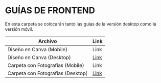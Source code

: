 # GUÍAS DE FRONTEND

En esta carpeta se colocarán tanto las guías de la versión desktop como la versión móvil.



| Archivo|Link|
|--------|----|
|Diseño en Canva (Mobile)|Link |
|Diseño en Canva (Desktop)|[Link]([https://drive.google.com/file/d/1Db7VXQFboMCUU0SGj5Qc6mlbrtsafVXU/view?usp=sharing](https://www.canva.com/design/DAFpYz8u29o/fBK0HmzvsdZETRdLKyL_kA/edit?utm_content=DAFpYz8u29o&utm_campaign=designshare&utm_medium=link2&utm_source=sharebutton)https://www.canva.com/design/DAFpYz8u29o/fBK0HmzvsdZETRdLKyL_kA/edit?utm_content=DAFpYz8u29o&utm_campaign=designshare&utm_medium=link2&utm_source=sharebutton) |
|Carpeta con Fotografías (Mobile)|Link |
|Carpeta con Fotografías (Desktop)|[Link](https://drive.google.com/file/d/1Db7VXQFboMCUU0SGj5Qc6mlbrtsafVXU/view?usp=sharing) |
